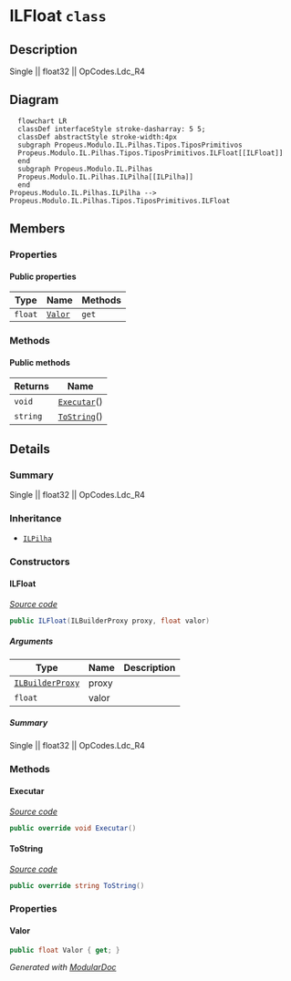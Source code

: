 # ILFloat `class`

## Description
Single || float32 || OpCodes.Ldc_R4

## Diagram
```mermaid
  flowchart LR
  classDef interfaceStyle stroke-dasharray: 5 5;
  classDef abstractStyle stroke-width:4px
  subgraph Propeus.Modulo.IL.Pilhas.Tipos.TiposPrimitivos
  Propeus.Modulo.IL.Pilhas.Tipos.TiposPrimitivos.ILFloat[[ILFloat]]
  end
  subgraph Propeus.Modulo.IL.Pilhas
  Propeus.Modulo.IL.Pilhas.ILPilha[[ILPilha]]
  end
Propeus.Modulo.IL.Pilhas.ILPilha --> Propeus.Modulo.IL.Pilhas.Tipos.TiposPrimitivos.ILFloat
```

## Members
### Properties
#### Public  properties
| Type | Name | Methods |
| --- | --- | --- |
| `float` | [`Valor`](#valor) | `get` |

### Methods
#### Public  methods
| Returns | Name |
| --- | --- |
| `void` | [`Executar`](#executar)() |
| `string` | [`ToString`](#tostring)() |

## Details
### Summary
Single || float32 || OpCodes.Ldc_R4

### Inheritance
 - [
`ILPilha`
](../../ILPilha.md)

### Constructors
#### ILFloat
[*Source code*](https://github.com///blob//src/Propeus.Modulo.Abstrato/Util/Tipos/Helper.cs#L280)
```csharp
public ILFloat(ILBuilderProxy proxy, float valor)
```
##### Arguments
| Type | Name | Description |
| --- | --- | --- |
| [`ILBuilderProxy`](../../../proxy/ILBuilderProxy.md) | proxy |   |
| `float` | valor |   |

##### Summary
Single || float32 || OpCodes.Ldc_R4

### Methods
#### Executar
[*Source code*](https://github.com///blob//src/Propeus.Modulo.Dinamico/Regras/ModuloIgnorarRegra.cs#L15)
```csharp
public override void Executar()
```

#### ToString
[*Source code*](https://github.com///blob//src/Propeus.Modulo.Abstrato/Util/Vetores/Helper.cs#L25)
```csharp
public override string ToString()
```

### Properties
#### Valor
```csharp
public float Valor { get; }
```

*Generated with* [*ModularDoc*](https://github.com/hailstorm75/ModularDoc)
